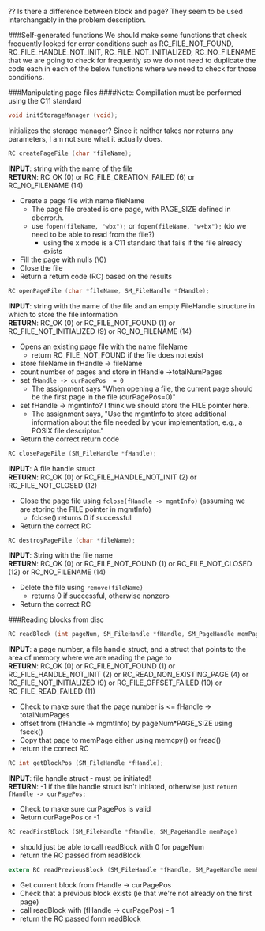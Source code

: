 ?? Is there a difference between block and page? They seem to be used interchangably in the problem description.

###Self-generated functions
We should make some functions that check frequently looked for error conditions such as RC_FILE_NOT_FOUND, RC_FILE_HANDLE_NOT_INIT, RC_FILE_NOT_INITIALIZED, RC_NO_FILENAME that we are going to check for frequently so we do not need to duplicate the code each in each of the below functions where we need to check for those conditions.

###Manipulating page files
####Note: Compillation must be performed using the C11 standard
```c
void initStorageManager (void);
```
Initializes the storage manager? Since it neither takes nor returns any parameters, I am not sure what it actually does.
  
```c
RC createPageFile (char *fileName);
```
**INPUT**: string with the name of the file  
**RETURN**: RC_OK (0) or RC_FILE_CREATION_FAILED (6) or RC_NO_FILENAME (14)
- Create a page file with name fileName  
	- The page file created is one page, with PAGE_SIZE defined in dberror.h.  
	- use `fopen(fileName, "wbx");` or `fopen(fileName, "w+bx");` (do we need to be able to read from the file?)  
		- using the x mode is a C11 standard that fails if the file already exists  
- Fill the page with nulls (\0)  
- Close the file  
- Return a return code (RC) based on the results    
  
```c
RC openPageFile (char *fileName, SM_FileHandle *fHandle);
```
**INPUT**: string with the name of the file and an empty FileHandle structure in which to store the file information  
**RETURN**: RC_OK (0) or RC_FILE_NOT_FOUND (1) or RC_FILE_NOT_INITIALIZED (9) or RC_NO_FILENAME (14)
- Opens an existing page file with the name fileName  
	- return RC_FILE_NOT_FOUND if the file does not exist  
- store fileName in fHandle -> fileName  
- count number of pages and store in fHandle ->totalNumPages  
- set `fHandle -> curPagePos  = 0`  
	- The assignment says "When opening a file, the current page should be the first page in the file (curPagePos=0)"  
- set fHandle -> mgmtInfo? I think we should store the FILE pointer here.  
	- The assignment says, "Use the mgmtInfo to store additional information about the file needed by your implementation, e.g., a POSIX file descriptor."  
- Return the correct return code  
  
```c
RC closePageFile (SM_FileHandle *fHandle);
```
**INPUT**: A file handle struct  
**RETURN**: RC_OK (0) or RC_FILE_HANDLE_NOT_INIT (2) or RC_FILE_NOT_CLOSED (12)  
- Close the page file using `fclose(fHandle -> mgmtInfo)` (assuming we are storing the FILE pointer in mgmtInfo)  
	- fclose() returns 0 if successful  
- Return the correct RC  
  
```c
RC destroyPageFile (char *fileName);
```
**INPUT**: String with the file name  
**RETURN**: RC_OK (0) or RC_FILE_NOT_FOUND (1) or RC_FILE_NOT_CLOSED (12) or RC_NO_FILENAME (14)  
- Delete the file using `remove(fileName)`  
	- returns 0 if successful, otherwise nonzero
- Return the correct RC

###Reading blocks from disc
```c
RC readBlock (int pageNum, SM_FileHandle *fHandle, SM_PageHandle memPage);
```
**INPUT**: a page number, a file handle struct, and a struct that points to the area of memory where we are reading the page to  
**RETURN**: RC_OK (0) or RC_FILE_NOT_FOUND (1) or RC_FILE_HANDLE_NOT_INIT (2) or RC_READ_NON_EXISTING_PAGE (4) or RC_FILE_NOT_INITIALIZED (9) or RC_FILE_OFFSET_FAILED (10) or RC_FILE_READ_FAILED (11)  
- Check to make sure that the page number is <= fHandle -> totalNumPages  
- offset from (fHandle -> mgmtInfo) by pageNum\*PAGE_SIZE using fseek()  
- Copy that page to memPage either using memcpy() or fread()  
- return the correct RC  
  
```c
RC int getBlockPos (SM_FileHandle *fHandle);
```
**INPUT**: file handle struct - must be initiated!  
**RETURN**: -1 if the file handle struct isn't initiated, otherwise just `return fHandle -> curPagePos;`  
- Check to make sure curPagePos is valid  
- Return curPagePos or -1  
  
```c
RC readFirstBlock (SM_FileHandle *fHandle, SM_PageHandle memPage)
```
- should just be able to call readBlock with 0 for pageNum  
- return the RC passed from readBlock  

```c
extern RC readPreviousBlock (SM_FileHandle *fHandle, SM_PageHandle memPage);
```
- Get current block from fHandle -> curPagePos
- Check that a previous block exists (ie that we're not already on the first page)
- call readBlock with (fHandle -> curPagePos) - 1
- return the RC passed form readBlock